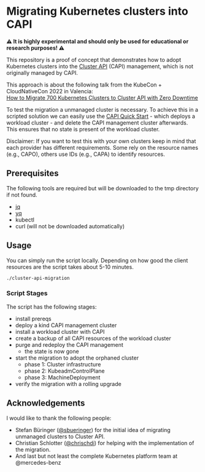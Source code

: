 # Migrating Kubernetes clusters into CAPI

**⚠️ It is highly experimental and should only be used for educational or research purposes! ⚠️**

This repository is a proof of concept that demonstrates how to adopt Kubernetes clusters into the [Cluster API](https://cluster-api.sigs.k8s.io/) (CAPI) management, which is not originally managed by CAPI.  

This approach is about the following talk from the KubeCon + CloudNativeCon 2022 in Valencia:  
[How to Migrate 700 Kubernetes Clusters to Cluster API with Zero Downtime](https://kccnceu2022.sched.com/event/yttp/)

To test the migration a unmanaged cluster is necessary. To achieve this in a scripted solution we can easily use the [CAPI Quick Start](https://cluster-api.sigs.k8s.io/user/quick-start.html) - which deploys a workload cluster - and delete the CAPI management cluster afterwards. This ensures that no state is present of the workload cluster.

Disclaimer: If you want to test this with your own clusters keep in mind that each provider has different requirements. Some rely on the resource names (e.g., CAPO), others use IDs (e.g., CAPA) to identify resources.

## Prerequisites

The following tools are required but will be downloaded to the tmp directory if not found.

* [jq](https://github.com/stedolan/jq)
* [yq](https://github.com/mikefarah/yq)
* kubectl
* curl (will not be downloaded automatically)

## Usage

You can simply run the script locally. Depending on how good the client resources are the script takes about 5-10 minutes.

```
./cluster-api-migration
```

### Script Stages

The script has the following stages:

* install prereqs
* deploy a kind CAPI management cluster
* install a workload cluster with CAPI
* create a backup of all CAPI resources of the workload cluster
* purge and redeploy the CAPI management
    * the state is now gone
* start the migration to adopt the orphaned cluster
    * phase 1: Cluster infrastructure
    * phase 2: KubeadmControlPlane
    * phase 3: MachineDeployment
* verify the migration with a rolling upgrade

## Acknowledgements

I would like to thank the following people:

- Stefan Büringer ([@sbueringer](https://github.com/sbueringer)) for the initial idea of migrating unmanaged clusters to Cluster API.
- Christian Schlotter ([@chrischdi](https://github.com/chrischdi)) for helping with the implementation of the migration.
- And last but not least the complete Kubernetes platform team at @mercedes-benz
